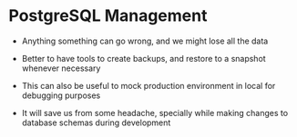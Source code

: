 # PostgreSQL Management

- Anything something can go wrong, and we might lose all the data

- Better to have tools to create backups, and restore to a snapshot whenever necessary

- This can also be useful to mock production environment in local for debugging purposes

- It will save us from some headache, specially while making changes to database schemas during development

